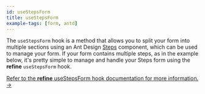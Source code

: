 ```yaml
---
id: useStepsForm
title: useStepsForm
example-tags: [form, antd]
---
```


The `useStepsForm` hook is a method that allows you to split your form into multiple sections using an Ant Design [Steps](https://ant.design/components/steps/) component, which can be used to manage your form. If your form contains multiple steps, as in the example below, it's pretty simple to manage and handle your Steps form using the **refine** `useStepsForm` hook.

[Refer to the **refine** useStepsForm hook documentation for more information. →](/docs/ui-integrations/ant-design/hooks/use-steps-form)

<CodeSandboxExample path="form-antd-use-steps-form" />

